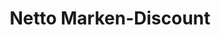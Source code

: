 ---
title: "Netto Marken-Discount"
url: /saarbruecken/netto-marken-discount-gersweilerstrasse/
shop: Supermarkt
---